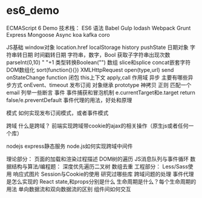 # es6_demo
ECMAScript 6  Demo
技术栈：
  ES6 语法
  Babel
  Gulp
  lodash
  Webpack
  Grunt
  Express
  Mongoose
  Async
  koa
  kafka
  coro


JS基础
  window对象
  location.href
  localStorage
  history
  pushState
  日期对象
  字符串转日期
  时间戳转日期
  字符串，数字，Bool
  获取子字符串出现次数
  parseInt(0,10)
  " "+1
  类型转换Boolean("")
  数组
  slice和splice
  concat嵌套字符
  DOM数组化
  sort(function(){})
  XMLHttpRequest
  open(type,url)
  send
  onStateChange
  function
  闭包
  this上下文
  apply,call
  作用域
  异步
  主要有哪些异步方式 onEvent、timeout
  发布订阅
  对象继承
  prototype
  神拷贝
  正则
  匹配一个email
  列举一些断言
  事件
  事件捕获和冒泡机制
  e.currentTarget和e.target
  return false/e.preventDefault
  事件代理的用法，好处和原理

  模式
  如何实现发布订阅模式，或者事件模式

  跨域
  什么是跨域？
  前端实现跨域带cookie的ajax的相关操作（原生js或者任何一个库）

  nodejs
  express静态服务
  node.js如何实现跨域中间件


  理论部分：
  页面的加载和渲染过程描述
  DOM树的遍历
  JS消息队列与事件循环
  数据结构与算法/编程题：
  深度优先遍历二叉树
  数组去重
  工程部分：
  Less/Sass使用
  响应式图片
  Session与Cookie的使用
  研究过哪些库
  跨域问题的处理
  事件代理是怎么实现的
  React
  state,和props分别是什么
  生命周期是什么？每个生命周期的用法
  单向数据流和双向数据流的区别
  组件间如何交互
  
